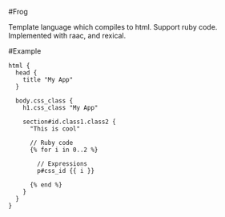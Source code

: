 #Frog

Template language which compiles to html. Support ruby code.
Implemented with raac, and rexical.

#Example
```
html {
  head {
    title "My App"
  }

  body.css_class {
    h1.css_class "My App"

    section#id.class1.class2 {
      "This is cool"

      // Ruby code
      {% for i in 0..2 %}

        // Expressions
        p#css_id {{ i }}

      {% end %}
    }
  }
}

```
